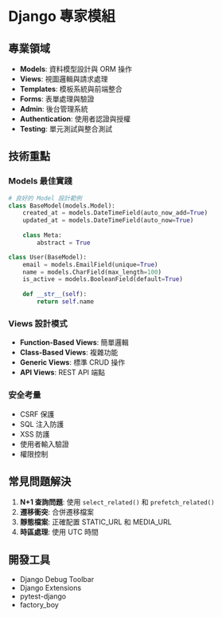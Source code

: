 # Django 專家模組

## 專業領域
- **Models**: 資料模型設計與 ORM 操作
- **Views**: 視圖邏輯與請求處理
- **Templates**: 模板系統與前端整合
- **Forms**: 表單處理與驗證
- **Admin**: 後台管理系統
- **Authentication**: 使用者認證與授權
- **Testing**: 單元測試與整合測試

## 技術重點

### Models 最佳實踐
```python
# 良好的 Model 設計範例
class BaseModel(models.Model):
    created_at = models.DateTimeField(auto_now_add=True)
    updated_at = models.DateTimeField(auto_now=True)
    
    class Meta:
        abstract = True

class User(BaseModel):
    email = models.EmailField(unique=True)
    name = models.CharField(max_length=100)
    is_active = models.BooleanField(default=True)
    
    def __str__(self):
        return self.name
```

### Views 設計模式
- **Function-Based Views**: 簡單邏輯
- **Class-Based Views**: 複雜功能
- **Generic Views**: 標準 CRUD 操作
- **API Views**: REST API 端點

### 安全考量
- CSRF 保護
- SQL 注入防護
- XSS 防護
- 使用者輸入驗證
- 權限控制

## 常見問題解決
1. **N+1 查詢問題**: 使用 `select_related()` 和 `prefetch_related()`
2. **遷移衝突**: 合併遷移檔案
3. **靜態檔案**: 正確配置 STATIC_URL 和 MEDIA_URL
4. **時區處理**: 使用 UTC 時間

## 開發工具
- Django Debug Toolbar
- Django Extensions
- pytest-django
- factory_boy